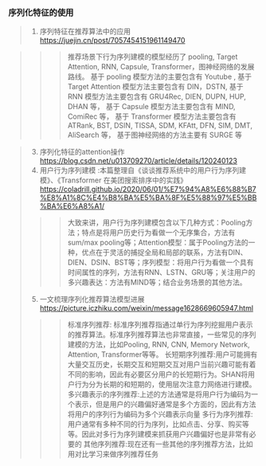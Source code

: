 ### 序列化特征的使用
>1. 序列特征在推荐算法中的应用 https://juejin.cn/post/7057454151961149470

  >>> 推荐场景下行为序列建模的模型经历了 pooling, Target Attention, RNN, Capsule, Transformer，图神经网络的发展路线。
>  >> 基于 pooling 模型方法的主要包含有 Youtube ,
>  >> 基于 Target Attention 模型方法主要包含有 DIN，DSTN,
>  >> 基于 RNN 模型方法主要包含有 GRU4Rec, DIEN, DUPN, HUP, DHAN 等，
>  >> 基于 Capsule 模型方法主要包含有 MIND, ComiRec 等，
>  >> 基于 Transformer 模型方法主要包含有 ATRank, BST, DSIN, TISSA, SDM, KFAtt, DFN, SIM, DMT, AliSearch 等，
>  >> 基于图神经网络的方法主要有 SURGE 等

>3. 序列化特征的attention操作 https://blog.csdn.net/u013709270/article/details/120240123
>4. 用户行为序列建模 :本篇整理自《谈谈推荐系统中的用户行为序列建模》、《Transformer 在美团搜索排序中的实践》 
 https://coladrill.github.io/2020/06/01/%E7%94%A8%E6%88%B7%E8%A1%8C%E4%B8%BA%E5%BA%8F%E5%88%97%E5%BB%BA%E6%A8%A1/
>>> 大致来讲，用户行为序列建模包含以下几种方式：Pooling方法；特点是将用户历史行为看做一个无序集合，方法有sum/max pooling等；Attention模型：属于Pooling方法的一种，优点在于灵活的捕捉全局和局部的联系，方法有DIN、DIEN、DSIN、BST等；序列模型：将用户行为看做一个具有时间属性的序列，方法有RNN、LSTN、GRU等；关注用户的多兴趣表达：方法有MIND等；结合业务场景的其他方法。
>5. 一文梳理序列化推荐算法模型进展 https://picture.iczhiku.com/weixin/message1628669605947.html
>>> 标准序列推荐: 标准序列推荐指通过单行为序列挖掘用户表示的推荐算法。标准序列推荐算法也非常直接，一些常见的序列建模的方法，比如Pooling, RNN, CNN, Memory Network, Attention, Transformer等等。
>>> 长短期序列推荐:用户可能拥有大量交互历史，长期交互和短期交互对用户当前兴趣可能有着不同的影响，因此有必要区分用户的长短期行为。SHAN将用户行为分为长期的和短期的，使用层次注意力网络进行建模。
>>> 多兴趣表示的序列推荐:上述的方法通常是将用户行为编码为一个表示，但是用户的兴趣偏好通常是多个方面的，因此有方法将用户的序列行为编码为多个兴趣表示向量
>>> 多行为序列推荐:用户通常有多种不同的行为序列，比如点击、分享、购买等等。因此对多行为序列建模来抓获用户兴趣偏好也是非常有必要的
>>> 其他序列推荐:现在还有一些其他的序列推荐方法，比如用对比学习来做序列推荐任务
